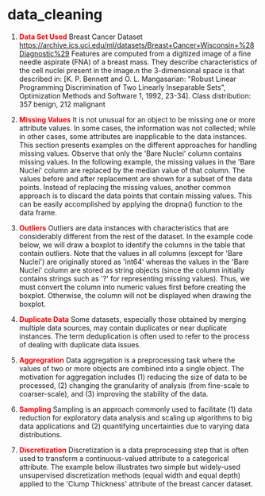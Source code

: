 # data_cleaning
1. **<font color="red">Data Set Used</font>** Breast Cancer Dataset https://archive.ics.uci.edu/ml/datasets/Breast+Cancer+Wisconsin+%28Diagnostic%29 
                 Features are computed from a digitized image of a fine needle aspirate (FNA) of a breast mass. They describe characteristics of the cell nuclei present in the      image.n the 3-dimensional space is that described in: [K. P. Bennett and O. L. Mangasarian: "Robust Linear Programming Discrimination of Two Linearly Inseparable Sets", Optimization Methods and Software 1, 1992, 23-34].
                 Class distribution: 357 benign, 212 malignant
2. **<font color="red">Missing Values</font>**
            It is not unusual for an object to be missing one or more attribute values. In some cases, the information was not collected; while in other cases, some attributes are inapplicable to the data instances. This section presents examples on the different approaches for handling missing values. 
            Observe that only the 'Bare Nuclei' column contains missing values. In the following example, the missing values in the 'Bare Nuclei' column are replaced by the median value of that column. The values before and after replacement are shown for a subset of the data points.
            Instead of replacing the missing values, another common approach is to discard the data points that contain missing values. This can be easily accomplished by applying the dropna() function to the data frame.

            
3. **<font color="red">Outliers</font>**
          Outliers are data instances with characteristics that are considerably different from the rest of the dataset. In the example code below, we will draw a boxplot to identify the columns in the table that contain outliers. Note that the values in all columns (except for 'Bare Nuclei') are originally stored as 'int64' whereas the values in the 'Bare Nuclei' column are stored as string objects (since the column initially contains strings such as '?' for representing missing values). Thus, we must convert the column into numeric values first before creating the boxplot. Otherwise, the column will not be displayed when drawing the boxplot.

4. **<font color="red">Duplicate Data</font>**
          Some datasets, especially those obtained by merging multiple data sources, may contain duplicates or near duplicate instances. The term deduplication is often used to refer to the process of dealing with duplicate data issues. 
          
5. **<font color="red">Aggregration</font>**
      Data aggregation is a preprocessing task where the values of two or more objects are combined into a single object. The motivation for aggregation includes (1) reducing the size of data to be processed, (2) changing the granularity of analysis (from fine-scale to coarser-scale), and (3) improving the stability of the data.

6. **<font color="red">Sampling</font>**
  Sampling is an approach commonly used to facilitate (1) data reduction for exploratory data analysis and scaling up algorithms to big data applications and (2) quantifying uncertainties due to varying data distributions.

7. **<font color="red">Discretization</font>**
      Discretization is a data preprocessing step that is often used to transform a continuous-valued attribute to a categorical attribute. The example below illustrates two simple but widely-used unsupervised discretization methods (equal width and equal depth) applied to the 'Clump Thickness' attribute of the breast cancer dataset.
